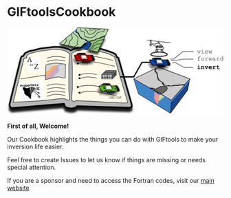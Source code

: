 # GIFtoolsCookbook

![alt text](https://github.com/ubcgif/GIFtoolsCookbook/blob/master/images/Cookbook_Landing.png)

**First of all, Welcome!** 

Our Cookbook highlights the things you can do with GIFtools to make your inversion life easier.

Feel free to create Issues to let us know if things are missing or needs special attention.

If you are a sponsor and need to access the Fortran codes, visit our [main website](http://gif.eos.ubc.ca/GIFtools)

